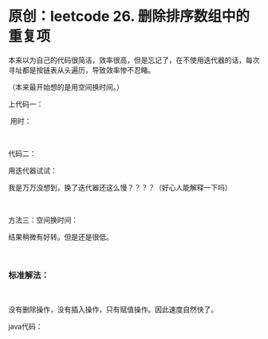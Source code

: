 # 原创：leetcode 26. 删除排序数组中的重复项

本来以为自己的代码很简洁，效率很高，但是忘记了，在不使用迭代器的话，每次寻址都是按链表从头遍历，导致效率惨不忍睹。

（本来最开始想的是用空间换时间。）

上代码一：

 用时：

 

代码二：

用迭代器试试：

我是万万没想到，换了迭代器还这么慢？？？？（好心人能解释一下吗）

 

方法三：空间换时间：

结果稍微有好转。但是还是很低。

 

### **标准解法：**

 

没有删除操作，没有插入操作，只有赋值操作。因此速度自然快了。

java代码：

 
